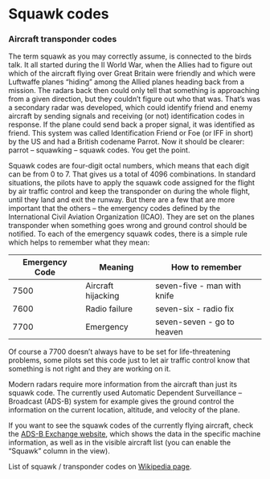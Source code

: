 # Squawk codes
### Aircraft transponder codes

The term squawk as you may correctly assume, is connected to the birds talk. It all started during the II World War, when the Allies had to figure out which of the aircraft flying over Great Britain were friendly and which were Luftwaffe planes “hiding” among the Allied planes heading back from a mission. The radars back then could only tell that something is approaching from a given direction, but they couldn’t figure out who that was. That’s was a secondary radar was developed, which could identify friend and enemy aircraft by sending signals and receiving (or not) identification codes in response. If the plane could send back a proper signal, it was identified as friend. This system was called Identification Friend or Foe (or IFF in short) by the US and had a British codename Parrot. Now it should be clearer: parrot – squawking – squawk codes. You get the point.

Squawk codes are four-digit octal numbers, which means that each digit can be from 0 to 7. That gives us a total of 4096 combinations. In standard situations, the pilots have to apply the squawk code assigned for the flight by air traffic control and keep the transponder on during the whole flight, until they land and exit the runway. But there are a few that are more important that the others – the emergency codes defined by the International Civil Aviation Organization (ICAO). They are set on the planes transponder when something goes wrong and ground control should be notified. To each of the emergency squawk codes, there is a simple rule which helps to remember what they mean:

|Emergency Code | Meaning | How to remember |
|---------------|---------|-----------------|
|7500 | Aircraft hijacking | seven-five - man with knife|
|7600 | Radio failure | seven-six - radio fix|
|7700	| Emergency | seven-seven - go to heaven|

Of course a 7700 doesn’t always have to be set for life-threatening problems, some pilots set this code just to let air traffic control know that something is not right and they are working on it.

Modern radars require more information from the aircraft than just its squawk code. The currently used Automatic Dependent Surveillance – Broadcast (ADS-B) system for example gives the ground control the information on the current location, altitude, and velocity of the plane. 

If you want to see the squawk codes of the currently flying aircraft, check the [ADS-B Exchange website](https://globe.adsbexchange.com), which shows the data in the specific machine information, as well as in the visible aircraft list (you can enable the “Squawk” column in the view).

List of squawk / transponder codes on [Wikipedia page](https://en.wikipedia.org/wiki/List_of_transponder_codes).

